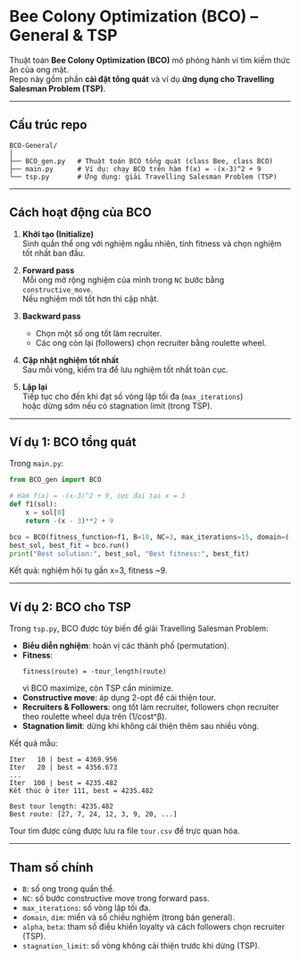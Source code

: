 # Bee Colony Optimization (BCO) – General & TSP

Thuật toán **Bee Colony Optimization (BCO)** mô phỏng hành vi tìm kiếm thức ăn của ong mật.  
Repo này gồm phần **cài đặt tổng quát** và ví dụ **ứng dụng cho Travelling Salesman Problem (TSP)**.

---

## Cấu trúc repo

```
BCO-General/
│
├── BCO_gen.py   # Thuật toán BCO tổng quát (class Bee, class BCO)
├── main.py      # Ví dụ: chạy BCO trên hàm f(x) = -(x-3)^2 + 9
└── tsp.py       # Ứng dụng: giải Travelling Salesman Problem (TSP)
```

---

## Cách hoạt động của BCO

1. **Khởi tạo (Initialize)**  
   Sinh quần thể ong với nghiệm ngẫu nhiên, tính fitness và chọn nghiệm tốt nhất ban đầu.

2. **Forward pass**  
   Mỗi ong mở rộng nghiệm của mình trong `NC` bước bằng `constructive_move`.  
   Nếu nghiệm mới tốt hơn thì cập nhật.

3. **Backward pass**  
   - Chọn một số ong tốt làm recruiter.  
   - Các ong còn lại (followers) chọn recruiter bằng roulette wheel.

4. **Cập nhật nghiệm tốt nhất**  
   Sau mỗi vòng, kiểm tra để lưu nghiệm tốt nhất toàn cục.

5. **Lặp lại**  
   Tiếp tục cho đến khi đạt số vòng lặp tối đa (`max_iterations`)  
   hoặc dừng sớm nếu có stagnation limit (trong TSP).

---

## Ví dụ 1: BCO tổng quát

Trong `main.py`:

```python
from BCO_gen import BCO

# Hàm f(x) = -(x-3)^2 + 9, cực đại tại x = 3
def f1(sol):
    x = sol[0]
    return -(x - 3)**2 + 9

bco = BCO(fitness_function=f1, B=10, NC=3, max_iterations=15, domain=(-10, 10), dim=1)
best_sol, best_fit = bco.run()
print("Best solution:", best_sol, "Best fitness:", best_fit)
```

Kết quả: nghiệm hội tụ gần x=3, fitness ~9.

---

## Ví dụ 2: BCO cho TSP

Trong `tsp.py`, BCO được tùy biến để giải Travelling Salesman Problem:

- **Biểu diễn nghiệm**: hoán vị các thành phố (permutation).  
- **Fitness**:  
  ```
  fitness(route) = -tour_length(route)
  ```
  vì BCO maximize, còn TSP cần minimize.  
- **Constructive move**: áp dụng 2-opt để cải thiện tour.  
- **Recruiters & Followers**: ong tốt làm recruiter, followers chọn recruiter theo roulette wheel dựa trên (1/cost^β).  
- **Stagnation limit**: dừng khi không cải thiện thêm sau nhiều vòng.

Kết quả mẫu:

```
Iter   10 | best = 4369.956
Iter   20 | best = 4356.673
...
Iter  100 | best = 4235.482
Kết thúc ở iter 111, best = 4235.482

Best tour length: 4235.482
Best route: [27, 7, 24, 12, 3, 9, 20, ...]
```

Tour tìm được cũng được lưu ra file `tour.csv` để trực quan hóa.

---

## Tham số chính

- `B`: số ong trong quần thể.  
- `NC`: số bước constructive move trong forward pass.  
- `max_iterations`: số vòng lặp tối đa.  
- `domain`, `dim`: miền và số chiều nghiệm (trong bản general).  
- `alpha`, `beta`: tham số điều khiển loyalty và cách followers chọn recruiter (TSP).  
- `stagnation_limit`: số vòng không cải thiện trước khi dừng (TSP).
